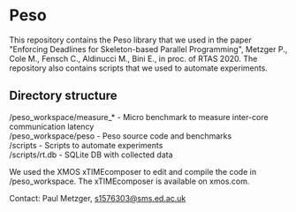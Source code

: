 # Peso

This repository contains the Peso library that we used in the paper "Enforcing Deadlines for Skeleton-based Parallel Programming", Metzger P., Cole M., Fensch C., Aldinucci M., Bini E., in proc. of RTAS 2020.
The repository also contains scripts that we used to automate experiments. <br/>

## Directory structure

/peso\_workspace/measure_\* - Micro benchmark to measure inter-core communication latency <br/> 
/peso\_workspace/peso       - Peso source code and benchmarks <br/>
/scripts                    - Scripts to automate experiments <br/>
/scripts/rt.db              - SQLite DB with collected data <br/>

We used the XMOS xTIMEcomposer to edit and compile the code in /peso\_workspace. The xTIMEcomposer is available on xmos.com.

Contact: Paul Metzger, s1576303@sms.ed.ac.uk

